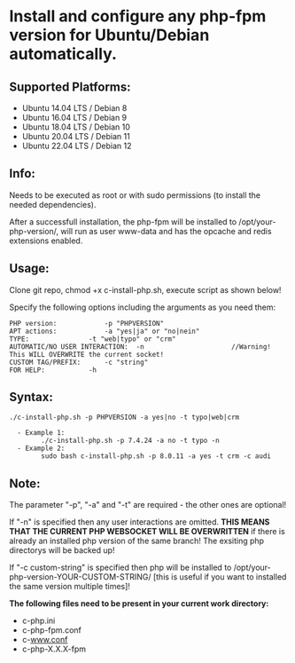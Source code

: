 # Install and configure any php-fpm version for Ubuntu/Debian automatically.

<h2>Supported Platforms:</h2>

 - Ubuntu 14.04 LTS / Debian 8
 - Ubuntu 16.04 LTS / Debian 9
 - Ubuntu 18.04 LTS / Debian 10
 - Ubuntu 20.04 LTS / Debian 11
 - Ubuntu 22.04 LTS / Debian 12

<h2>Info:</h2>
Needs to be executed as root or with sudo permissions (to install the needed dependencies). 
 
After a successfull installation, the php-fpm will be installed to /opt/your-php-version/, will run as user www-data and has the opcache and redis extensions enabled. 

<h2>Usage:</h2>
Clone git repo, chmod +x c-install-php.sh, execute script as shown below! 

Specify the following options including the arguments as you need them:
```
PHP version:			-p "PHPVERSION"
APT actions:			-a "yes|ja" or "no|nein"
TYPE:				-t "web|typo" or "crm"
AUTOMATIC/NO USER INTERACTION:	-n                      //Warning! This WILL OVERWRITE the current socket!
CUSTOM TAG/PREFIX:		-c "string"
FOR HELP:			-h

```

<h2>Syntax:</h2>

```
./c-install-php.sh -p PHPVERSION -a yes|no -t typo|web|crm 
	
  - Example 1: 
		./c-install-php.sh -p 7.4.24 -a no -t typo -n
  - Example 2: 
		sudo bash c-install-php.sh -p 8.0.11 -a yes -t crm -c audi 

```
<h2>Note:</h2>

The parameter "-p", "-a" and "-t" are required - the other ones are optional!

If "-n" is specified then any user interactions are omitted. **THIS MEANS THAT THE CURRENT PHP WEBSOCKET WILL BE OVERWRITTEN** if there is already an installed php version of the same branch! The exsiting php directorys will be backed up!

If "-c custom-string" is specified then php will be installed to /opt/your-php-version-YOUR-CUSTOM-STRING/ [this is useful if you want to installed the same version multiple times]!

**The following files need to be present in your current work directory:**
- c-php.ini 
- c-php-fpm.conf 
- c-www.conf 
- c-php-X.X.X-fpm 
 
